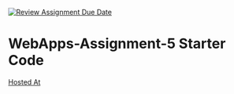 [![Review Assignment Due Date](https://classroom.github.com/assets/deadline-readme-button-24ddc0f5d75046c5622901739e7c5dd533143b0c8e959d652212380cedb1ea36.svg)](https://classroom.github.com/a/7kKA03Up)
# WebApps-Assignment-5 Starter Code
[Hosted At](https://44-563-webapps-f23.github.io/44563-webapps-f23-assignment5-prudhvimohancherukupalli/cities.html)